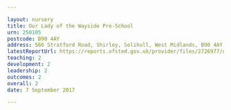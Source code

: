 ```yaml
---

layout: nursery
title: Our Lady of the Wayside Pre-School
urn: 250105
postcode: B90 4AY
address: 566 Stratford Road, Shirley, Solihull, West Midlands, B90 4AY
latestReportUrl: https://reports.ofsted.gov.uk/provider/files/2726977/urn/250105.pdf
teaching: 2
development: 2
leadership: 2
outcomes: 2
overall: 2
date: 7 September 2017

---
```

